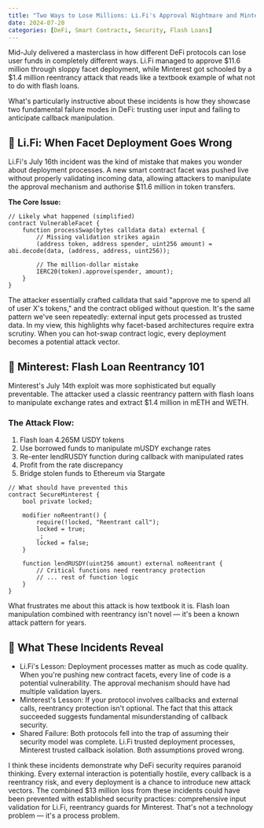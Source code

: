 ```yaml
---
title: "Two Ways to Lose Millions: Li.Fi's Approval Nightmare and Minterest's Flash Loan Fumble"
date: 2024-07-20
categories: [DeFi, Smart Contracts, Security, Flash Loans]
---
```


Mid-July delivered a masterclass in how different DeFi protocols can lose user funds in completely different ways. Li.Fi managed to approve $11.6 million through sloppy facet deployment, while Minterest got schooled by a $1.4 million reentrancy attack that reads like a textbook example of what not to do with flash loans.

What's particularly instructive about these incidents is how they showcase two fundamental failure modes in DeFi: trusting user input and failing to anticipate callback manipulation.

## 🔐 Li.Fi: When Facet Deployment Goes Wrong

Li.Fi's July 16th incident was the kind of mistake that makes you wonder about deployment processes. A new smart contract facet was pushed live without properly validating incoming data, allowing attackers to manipulate the approval mechanism and authorise $11.6 million in token transfers.

**The Core Issue:**
```solidity
// Likely what happened (simplified)
contract VulnerableFacet {
    function processSwap(bytes calldata data) external {
        // Missing validation strikes again
        (address token, address spender, uint256 amount) = abi.decode(data, (address, address, uint256));
        
        // The million-dollar mistake
        IERC20(token).approve(spender, amount);
    }
}
```

The attacker essentially crafted calldata that said "approve me to spend all of user X's tokens," and the contract obliged without question. It's the same pattern we've seen repeatedly: external input gets processed as trusted data. In my view, this highlights why facet-based architectures require extra scrutiny. When you can hot-swap contract logic, every deployment becomes a potential attack vector.

## 🧩 Minterest: Flash Loan Reentrancy 101
Minterest's July 14th exploit was more sophisticated but equally preventable. The attacker used a classic reentrancy pattern with flash loans to manipulate exchange rates and extract $1.4 million in mETH and WETH.

### The Attack Flow:

1. Flash loan 4.265M USDY tokens
2. Use borrowed funds to manipulate mUSDY exchange rates
3. Re-enter lendRUSDY function during callback with manipulated rates
4. Profit from the rate discrepancy
5. Bridge stolen funds to Ethereum via Stargate

```solidity
// What should have prevented this
contract SecureMinterest {
    bool private locked;
    
    modifier noReentrant() {
        require(!locked, "Reentrant call");
        locked = true;
        _;
        locked = false;
    }
    
    function lendRUSDY(uint256 amount) external noReentrant {
        // Critical functions need reentrancy protection
        // ... rest of function logic
    }
}
```

What frustrates me about this attack is how textbook it is. Flash loan manipulation combined with reentrancy isn't novel — it's been a known attack pattern for years.

## 🧠 What These Incidents Reveal
- Li.Fi's Lesson: Deployment processes matter as much as code quality. When you're pushing new contract facets, every line of code is a potential vulnerability. The approval mechanism should have had multiple validation layers.
- Minterest's Lesson: If your protocol involves callbacks and external calls, reentrancy protection isn't optional. The fact that this attack succeeded suggests fundamental misunderstanding of callback security.
- Shared Failure: Both protocols fell into the trap of assuming their security model was complete. Li.Fi trusted deployment processes, Minterest trusted callback isolation. Both assumptions proved wrong.

I think these incidents demonstrate why DeFi security requires paranoid thinking. Every external interaction is potentially hostile, every callback is a reentrancy risk, and every deployment is a chance to introduce new attack vectors. The combined $13 million loss from these incidents could have been prevented with established security practices: comprehensive input validation for Li.Fi, reentrancy guards for Minterest. That's not a technology problem — it's a process problem.